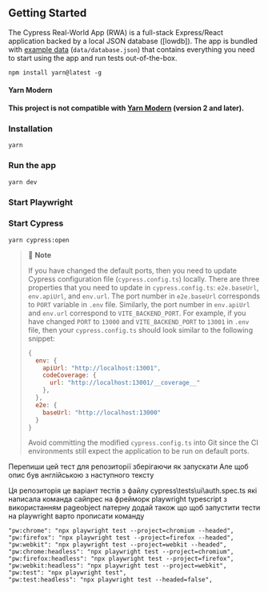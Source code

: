 
## Getting Started

The Cypress Real-World App (RWA) is a full-stack Express/React application backed by a local JSON database ([lowdb]).
The app is bundled with [example data](./data/database.json) (`data/database.json`) that contains everything you need to start using the app and run tests out-of-the-box.


```shell
npm install yarn@latest -g
```

#### Yarn Modern

**This project is not compatible with [Yarn Modern](https://yarnpkg.com/) (version 2 and later).**

### Installation

```shell
yarn
```

### Run the app

```shell
yarn dev
```

### Start Playwright

### Start Cypress

```shell
yarn cypress:open
```

> 🚩 **Note**
>
> If you have changed the default ports, then you need to update Cypress configuration file (`cypress.config.ts`) locally.
> There are three properties that you need to update in `cypress.config.ts`: `e2e.baseUrl`, `env.apiUrl`, and `env.url`.
> The port number in `e2e.baseUrl` corresponds to `PORT` variable in `.env` file. Similarly, the port number in `env.apiUrl` and `env.url` correspond to `VITE_BACKEND_PORT`.
> For example, if you have changed `PORT` to `13000` and `VITE_BACKEND_PORT` to `13001` in `.env` file, then your `cypress.config.ts` should look similar to the following snippet:
>
> ```js
> {
>   env: {
>     apiUrl: "http://localhost:13001",
>     codeCoverage: {
>       url: "http://localhost:13001/__coverage__"
>     },
>   },
>   e2e: {
>     baseUrl: "http://localhost:13000"
>   }
> }
> ```
>
> Avoid committing the modified `cypress.config.ts` into Git since the CI environments still expect the application to be run on default ports.



Перепиши цей тест для репозиторії зберігаючи як запускати Але щоб опис був англійською з наступного тексту 

Ця репозиторія це варіант тестів з файлу cypress\tests\ui\auth.spec.ts які написала команда сайпрес на фрейморк playwright typescript з використанням pageobject патерну 
  додай також що щоб запустити тести на playwright варто прописати команду 

    "pw:chrome": "npx playwright test --project=chromium --headed",
    "pw:firefox": "npx playwright test --project=firefox --headed",
    "pw:webkit": "npx playwright test --project=webkit --headed",
    "pw:chrome:headless": "npx playwright test --project=chromium",
    "pw:firefox:headless": "npx playwright test --project=firefox",
    "pw:webkit:headless": "npx playwright test --project=webkit",
    "pw:test": "npx playwright test",
    "pw:test:headless": "npx playwright test --headed=false",